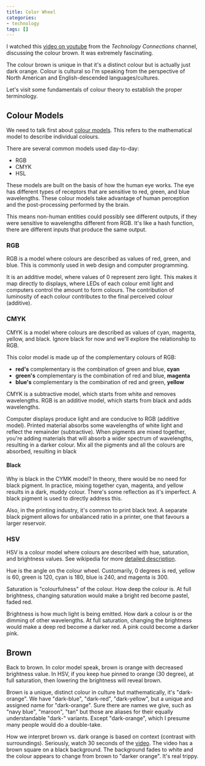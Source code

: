```yaml
---
title: Color Wheel
categories:
- technology
tags: []
---
```


I watched this [video on youtube][1] from the *Technology Connections* channel, discussing the colour brown.
It was extremely fascinating.

[1]: https://youtu.be/wh4aWZRtTwU

The colour brown is unique in that it's a distinct colour but is actually just dark orange.
Colour is cultural so I'm speaking from the perspective of North American and English-descended languages/cultures.

Let's visit some fundamentals of colour theory to establish the proper terminology.

## Colour Models

We need to talk first about [colour models][2].
This refers to the mathematical model to describe individual colours.

[2]: https://en.wikipedia.org/wiki/Color_model

There are several common models used day-to-day:

- RGB
- CMYK
- HSL

These models are built on the basis of how the human eye works.
The eye has different types of receptors that are sensitive to red, green, and blue wavelengths.
These colour models take advantage of human perception and the post-processing performed by the brain.

This means non-human entities could possibly see different outputs, if they were sensitive to wavelengths different from
RGB.
It's like a hash function, there are different inputs that produce the same output.

### RGB

RGB is a model where colours are described as values of red, green, and blue.
This is commonly used in web design and computer programming.

It is an additive model, where values of 0 represent zero light.
This makes it map directly to displays, where LEDs of each colour emit light and computers control the amount to form colours.
The contribution of luminosity of each colour contributes to the final perceived colour (additive).

### CMYK

CMYK is a model where colours are described as values of cyan, magenta, yellow, and black.
Ignore black for now and we'll explore the relationship to RGB.

This color model is made up of the complementary colours of RGB:

- **red's** complementary is the combination of green and blue, **cyan**
- **green's** complementary is the combination of red and blue, **magenta**
- **blue's** complementary is the combination of red and green, **yellow**

CMYK is a subtractive model, which starts from white and removes wavelengths.
RGB is an additive model, which starts from black and adds wavelengths.

Computer displays produce light and are conducive to RGB (additive model).
Printed material absorbs some wavelengths of white light and reflect the remainder (subtractive).
When pigments are mixed together, you're adding materials that will absorb a wider spectrum of wavelengths, resulting
in a darker colour.
Mix all the pigments and all the colours are absorbed, resulting in black

#### Black

Why is black in the CYMK model?
In theory, there would be no need for black pigment.
In practice, mixing together cyan, magenta, and yellow results in a dark, muddy colour.
There's some reflection as it's imperfect.
A black pigment is used to directly address this.

Also, in the printing industry, it's common to print black text.
A separate black pigment allows for unbalanced ratio in a printer, one that favours a larger reservoir.

### HSV

HSV is a colour model where colours are described with hue, saturation, and brightness values.
See wikipedia for more [detailed description][5].

[5]: https://en.wikipedia.org/wiki/HSL_and_HSV#Color-making_attributes

Hue is the angle on the colour wheel.
Customarily, 0 degrees is red, yellow is 60, green is 120, cyan is 180, blue is 240, and magenta is 300.

Saturation is "colourfulness" of the colour.
How deep the colour is.
At full brightness, changing saturation would make a bright red become pastel, faded red.

Brightness is how much light is being emitted.
How dark a colour is or the dimming of other wavelengths.
At full saturation, changing the brightness would make a deep red become a darker red.
A pink could become a darker pink.

[4]: https://youtu.be/wh4aWZRtTwU?t=405

## Brown

Back to brown.
In color model speak, brown is orange with decreased brightness value.
In HSV, if you keep hue pinned to orange (30 degree), at full saturation, then lowering the brightness will reveal brown.

Brown is a unique, distinct colour in culture but mathematically, it's "dark-orange".
We have "dark-blue", "dark-red", "dark-yellow", but a unique and assigned name for "dark-orange".
Sure there are names we give, such as "navy blue", "maroon", "tan" but those are aliases for their equally understandable
"dark-" variants.
Except "dark-orange", which I presume many people would do a double-take.

How we interpret brown vs. dark orange is based on context (contrast with surroundings).
Seriously, watch 30 seconds of the [video][3].
The video has a brown square on a black background.
The background fades to white and the colour appears to change from brown to "darker orange".
It's real trippy.

[3]: https://youtu.be/wh4aWZRtTwU?t=474
